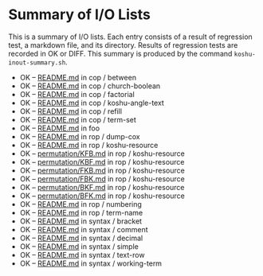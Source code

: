 # Summary of I/O Lists

This is a summary of I/O lists.
Each entry consists of a result of regression test,
a markdown file, and its directory.
Results of regression tests are recorded in OK or DIFF.
This summary is produced by the command `koshu-inout-summary.sh`.

* OK – [README.md](cop/between/README.md) in cop / between
* OK – [README.md](cop/church-boolean/README.md) in cop / church-boolean
* OK – [README.md](cop/factorial/README.md) in cop / factorial
* OK – [README.md](cop/koshu-angle-text/README.md) in cop / koshu-angle-text
* OK – [README.md](cop/refill/README.md) in cop / refill
* OK – [README.md](cop/term-set/README.md) in cop / term-set
* OK – [README.md](foo/README.md) in foo
* OK – [README.md](rop/dump-cox/README.md) in rop / dump-cox
* OK – [README.md](rop/koshu-resource/README.md) in rop / koshu-resource
* OK – [permutation/KFB.md](rop/koshu-resource/permutation/KFB.md) in rop / koshu-resource
* OK – [permutation/KBF.md](rop/koshu-resource/permutation/KBF.md) in rop / koshu-resource
* OK – [permutation/FKB.md](rop/koshu-resource/permutation/FKB.md) in rop / koshu-resource
* OK – [permutation/FBK.md](rop/koshu-resource/permutation/FBK.md) in rop / koshu-resource
* OK – [permutation/BKF.md](rop/koshu-resource/permutation/BKF.md) in rop / koshu-resource
* OK – [permutation/BFK.md](rop/koshu-resource/permutation/BFK.md) in rop / koshu-resource
* OK – [README.md](rop/numbering/README.md) in rop / numbering
* OK – [README.md](rop/term-name/README.md) in rop / term-name
* OK – [README.md](syntax/bracket/README.md) in syntax / bracket
* OK – [README.md](syntax/comment/README.md) in syntax / comment
* OK – [README.md](syntax/decimal/README.md) in syntax / decimal
* OK – [README.md](syntax/simple/README.md) in syntax / simple
* OK – [README.md](syntax/text-row/README.md) in syntax / text-row
* OK – [README.md](syntax/working-term/README.md) in syntax / working-term
